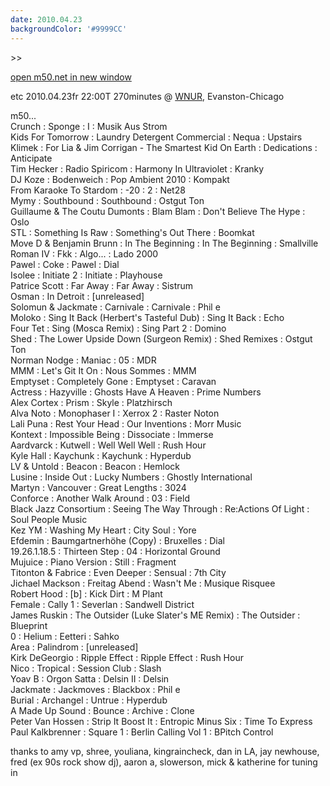 ```yaml
---
date: 2010.04.23
backgroundColor: '#9999CC'
---
```


\>>

[open m50.net in new window  
](http://m50.net/)  

etc 2010.04.23fr 22:00T 270minutes @ [WNUR](http://www.wnur.org/), Evanston-Chicago  


m50...  
Crunch : Sponge : I : Musik Aus Strom  
Kids For Tomorrow : Laundry Detergent Commercial : Nequa : Upstairs  
Klimek : For Lia & Jim Corrigan - The Smartest Kid On Earth : Dedications : Anticipate  
Tim Hecker : Radio Spiricom : Harmony In Ultraviolet : Kranky  
DJ Koze : Bodenweich : Pop Ambient 2010 : Kompakt  
From Karaoke To Stardom : -20 : 2 : Net28  
Mymy : Southbound : Southbound : Ostgut Ton  
Guillaume & The Coutu Dumonts : Blam Blam : Don't Believe The Hype : Oslo  
STL : Something Is Raw : Something's Out There : Boomkat  
Move D & Benjamin Brunn : In The Beginning : In The Beginning : Smallville  
Roman IV : Fkk : Algo... : Lado 2000  
Pawel : Coke : Pawel : Dial  
Isolee : Initiate 2 : Initiate : Playhouse  
Patrice Scott : Far Away : Far Away : Sistrum  
Osman : In Detroit : \[unreleased\]  
Solomun & Jackmate : Carnivale : Carnivale : Phil e  
Moloko : Sing It Back (Herbert's Tasteful Dub) : Sing It Back : Echo  
Four Tet : Sing (Mosca Remix) : Sing Part 2 : Domino  
Shed : The Lower Upside Down (Surgeon Remix) : Shed Remixes : Ostgut Ton  
Norman Nodge : Maniac : 05 : MDR  
MMM : Let's Git It On : Nous Sommes : MMM  
Emptyset : Completely Gone : Emptyset : Caravan  
Actress : Hazyville : Ghosts Have A Heaven : Prime Numbers  
Alex Cortex : Prism : Skyle : Platzhirsch  
Alva Noto : Monophaser I : Xerrox 2 : Raster Noton  
Lali Puna : Rest Your Head : Our Inventions : Morr Music  
Kontext : Impossible Being : Dissociate : Immerse  
Aardvarck : Kutwell : Well Well Well : Rush Hour  
Kyle Hall : Kaychunk : Kaychunk : Hyperdub  
LV & Untold : Beacon : Beacon : Hemlock  
Lusine : Inside Out : Lucky Numbers : Ghostly International  
Martyn : Vancouver : Great Lengths : 3024  
Conforce : Another Walk Around : 03 : Field  
Black Jazz Consortium : Seeing The Way Through : Re:Actions Of Light : Soul People Music  
Kez YM : Washing My Heart : City Soul : Yore  
Efdemin : Baumgartnerhöhe (Copy) : Bruxelles : Dial  
19.26.1.18.5 : Thirteen Step : 04 : Horizontal Ground  
Mujuice : Piano Version : Still : Fragment  
Titonton & Fabrice : Even Deeper : Sensual : 7th City  
Jichael Mackson : Freitag Abend : Wasn't Me : Musique Risquee  
Robert Hood : \[b\] : Kick Dirt : M Plant  
Female : Cally 1 : Severlan : Sandwell District  
James Ruskin : The Outsider (Luke Slater's ME Remix) : The Outsider : Blueprint  
0 : Helium : Eetteri : Sahko  
Area : Palindrom : \[unreleased\]  
Kirk DeGeorgio : Ripple Effect : Ripple Effect : Rush Hour  
Nico : Tropical : Session Club : Slash  
Yoav B : Orgon Satta : Delsin II : Delsin  
Jackmate : Jackmoves : Blackbox : Phil e  
Burial : Archangel : Untrue : Hyperdub  
A Made Up Sound : Bounce : Archive : Clone  
Peter Van Hossen : Strip It Boost It : Entropic Minus Six : Time To Express  
Paul Kalkbrenner : Square 1 : Berlin Calling Vol 1 : BPitch Control  

thanks to amy vp, shree, youliana, kingraincheck, dan in LA, jay newhouse, fred (ex 90s rock show dj), aaron a, slowerson, mick & katherine for tuning in